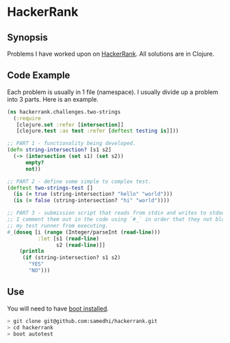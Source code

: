 # HackerRank

## Synopsis
Problems I have worked upon on [HackerRank](hackerrank.com). All solutions are in Clojure. 

## Code Example
Each problem is usually in 1 file (namespace). I usually divide up a problem into 3 parts. Here is an example.
```clojure
(ns hackerrank.challenges.two-strings
  (:require
   [clojure.set :refer [intersection]]
   [clojure.test :as test :refer [deftest testing is]]))

;; PART 1 - functionality being developed.
(defn string-intersection? [s1 s2]
  (-> (intersection (set s1) (set s2))
      empty?
      not))

;; PART 2 - define some simple to complex test.
(deftest two-strings-test []
  (is (= true (string-intersection? "hello" "world")))
  (is (= false (string-intersection? "hi" "world"))))

;; PART 3 - submission script that reads from stdin and writes to stdout. 
;; I comment them out in the code using `#_` in order that they not block
;; my test runner from executing.
#_(doseq [i (range (Integer/parseInt (read-line)))
          :let [s1 (read-line)
                s2 (read-line)]]
    (println
     (if (string-intersection? s1 s2)
       "YES"
       "NO")))
```

## Use
You will need to have [boot installed](https://github.com/boot-clj/boot#install).

```bash
> git clone git@github.com:samedhi/hackerrank.git
> cd hackerrank
> boot autotest
```
